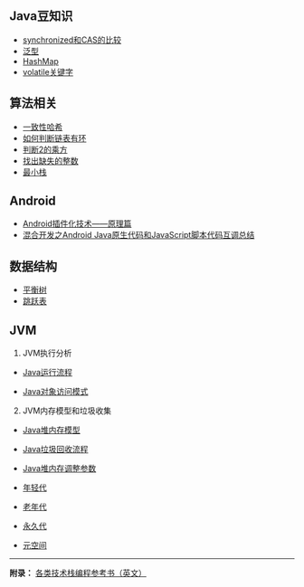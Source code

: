 ## Java豆知识

- [synchronized和CAS的比较](/cashe-synchronized-de-bi-jiao.md)
- [泛型](/fan-xing.md)
- [HashMap](/hashmap.md)
- [volatile关键字](/volatileguan-jian-zi.md)

## 算法相关

- [一致性哈希](/yi-zhi-xing-ha-xi.md)
- [如何判断链表有环](https://mp.weixin.qq.com/s?__biz=MzIxMjE5MTE1Nw==&mid=2653189798&idx=1&sn=c35c259d0a4a26a2ee6205ad90d0b2e1&chksm=8c99047cbbee8d6a452fbb171133551553a825c83fb8b0cc66210dcda842c61157a07baaeb6b&scene=21#wechat_redirect)
- [判断2的乘方](https://mp.weixin.qq.com/s?__biz=MzIxMjE5MTE1Nw==&mid=2653190199&idx=1&sn=3d22e6bc95b66635dd6a36c5900ac401&chksm=8c990aedbbee83fb2ddbbc6f2ff932f2a1358b9882e42a142f80a60f6afd8373d495d07046e3&scene=21#wechat_redirect)
- [找出缺失的整数](/zhao-chu-que-shi-de-zheng-shu.md) 
- [最小栈](/zui-xiao-zhan.md)

## Android

- [Android插件化技术——原理篇](https://mp.weixin.qq.com/s/Uwr6Rimc7Gpnq4wMFZSAag)
- [混合开发之Android Java原生代码和JavaScript脚本代码互调总结](/hun-he-kai-fa-zhi-android-java-yuan-sheng-dai-ma-he-javascript-jiao-ben-dai-ma-hu-diao-zong-jie.md)

## 数据结构

- [平衡树](/ping-heng-shu.md)
- [跳跃表](/tiao-yue-biao.md)

## JVM

1. JVM执行分析

 - [Java运行流程](/javanei-cun-mo-xing.md)

 - [Java对象访问模式](/javadui-xiang-fang-wen-mo-shi.md)

2. JVM内存模型和垃圾收集

 - [Java堆内存模型](/jvmla-ji-shou-ji-ff08-java-dui-nei-cun-mo-xing-ff09.md)

 - [Java垃圾回收流程](/jvmla-ji-shou-ji-ff08-java-la-ji-hui-shou-liu-cheng-ff09.md)

 - [Java堆内存调整参数](/jvmla-ji-shou-ji-ff08-java-dui-nei-cun-diao-zheng-can-shu-ff09.md)

 - [年轻代](/jvm06jvm-la-ji-shou-ji-ff08-nian-qing-dai-ff09.md)

 - [老年代](/jvmjvm-la-ji-shou-ji-ff08-lao-nian-dai-ff09.md)

 - [永久代](/jvmjvm-la-ji-shou-ji-ff08-yong-jiu-dai-ff09.md)
 
 - [元空间](/jvmjvm-la-ji-shou-ji-ff08-yuan-kong-jian-ff09.md)

---

**附录：** [各类技术栈编程参考书（英文）](http://goalkicker.com/) 
